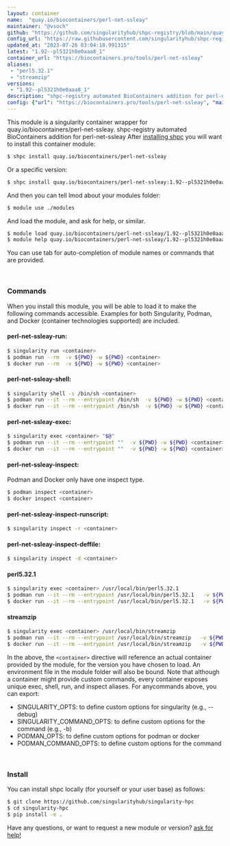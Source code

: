 ```yaml
---
layout: container
name:  "quay.io/biocontainers/perl-net-ssleay"
maintainer: "@vsoch"
github: "https://github.com/singularityhub/shpc-registry/blob/main/quay.io/biocontainers/perl-net-ssleay/container.yaml"
config_url: "https://raw.githubusercontent.com/singularityhub/shpc-registry/main/quay.io/biocontainers/perl-net-ssleay/container.yaml"
updated_at: "2023-07-26 03:04:18.991315"
latest: "1.92--pl5321h0e0aaa8_1"
container_url: "https://biocontainers.pro/tools/perl-net-ssleay"
aliases:
 - "perl5.32.1"
 - "streamzip"
versions:
 - "1.92--pl5321h0e0aaa8_1"
description: "shpc-registry automated BioContainers addition for perl-net-ssleay"
config: {"url": "https://biocontainers.pro/tools/perl-net-ssleay", "maintainer": "@vsoch", "description": "shpc-registry automated BioContainers addition for perl-net-ssleay", "latest": {"1.92--pl5321h0e0aaa8_1": "sha256:23f63262ef015dc28d56adf3fcae0531ac9984cab634f6bff57a02d583dbf1f5"}, "tags": {"1.92--pl5321h0e0aaa8_1": "sha256:23f63262ef015dc28d56adf3fcae0531ac9984cab634f6bff57a02d583dbf1f5"}, "docker": "quay.io/biocontainers/perl-net-ssleay", "aliases": {"perl5.32.1": "/usr/local/bin/perl5.32.1", "streamzip": "/usr/local/bin/streamzip"}}
---
```


This module is a singularity container wrapper for quay.io/biocontainers/perl-net-ssleay.
shpc-registry automated BioContainers addition for perl-net-ssleay
After [installing shpc](#install) you will want to install this container module:


```bash
$ shpc install quay.io/biocontainers/perl-net-ssleay
```

Or a specific version:

```bash
$ shpc install quay.io/biocontainers/perl-net-ssleay:1.92--pl5321h0e0aaa8_1
```

And then you can tell lmod about your modules folder:

```bash
$ module use ./modules
```

And load the module, and ask for help, or similar.

```bash
$ module load quay.io/biocontainers/perl-net-ssleay/1.92--pl5321h0e0aaa8_1
$ module help quay.io/biocontainers/perl-net-ssleay/1.92--pl5321h0e0aaa8_1
```

You can use tab for auto-completion of module names or commands that are provided.

<br>

### Commands

When you install this module, you will be able to load it to make the following commands accessible.
Examples for both Singularity, Podman, and Docker (container technologies supported) are included.

#### perl-net-ssleay-run:

```bash
$ singularity run <container>
$ podman run --rm  -v ${PWD} -w ${PWD} <container>
$ docker run --rm  -v ${PWD} -w ${PWD} <container>
```

#### perl-net-ssleay-shell:

```bash
$ singularity shell -s /bin/sh <container>
$ podman run --it --rm --entrypoint /bin/sh  -v ${PWD} -w ${PWD} <container>
$ docker run --it --rm --entrypoint /bin/sh  -v ${PWD} -w ${PWD} <container>
```

#### perl-net-ssleay-exec:

```bash
$ singularity exec <container> "$@"
$ podman run --it --rm --entrypoint ""  -v ${PWD} -w ${PWD} <container> "$@"
$ docker run --it --rm --entrypoint ""  -v ${PWD} -w ${PWD} <container> "$@"
```

#### perl-net-ssleay-inspect:

Podman and Docker only have one inspect type.

```bash
$ podman inspect <container>
$ docker inspect <container>
```

#### perl-net-ssleay-inspect-runscript:

```bash
$ singularity inspect -r <container>
```

#### perl-net-ssleay-inspect-deffile:

```bash
$ singularity inspect -d <container>
```


#### perl5.32.1

```bash
$ singularity exec <container> /usr/local/bin/perl5.32.1
$ podman run --it --rm --entrypoint /usr/local/bin/perl5.32.1   -v ${PWD} -w ${PWD} <container> -c " $@"
$ docker run --it --rm --entrypoint /usr/local/bin/perl5.32.1   -v ${PWD} -w ${PWD} <container> -c " $@"
```


#### streamzip

```bash
$ singularity exec <container> /usr/local/bin/streamzip
$ podman run --it --rm --entrypoint /usr/local/bin/streamzip   -v ${PWD} -w ${PWD} <container> -c " $@"
$ docker run --it --rm --entrypoint /usr/local/bin/streamzip   -v ${PWD} -w ${PWD} <container> -c " $@"
```



In the above, the `<container>` directive will reference an actual container provided
by the module, for the version you have chosen to load. An environment file in the
module folder will also be bound. Note that although a container
might provide custom commands, every container exposes unique exec, shell, run, and
inspect aliases. For anycommands above, you can export:

 - SINGULARITY_OPTS: to define custom options for singularity (e.g., --debug)
 - SINGULARITY_COMMAND_OPTS: to define custom options for the command (e.g., -b)
 - PODMAN_OPTS: to define custom options for podman or docker
 - PODMAN_COMMAND_OPTS: to define custom options for the command

<br>

### Install

You can install shpc locally (for yourself or your user base) as follows:

```bash
$ git clone https://github.com/singularityhub/singularity-hpc
$ cd singularity-hpc
$ pip install -e .
```

Have any questions, or want to request a new module or version? [ask for help!](https://github.com/singularityhub/singularity-hpc/issues)